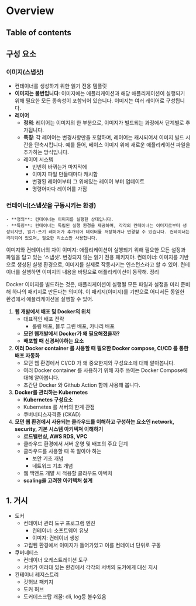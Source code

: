 # Overview

## Table of contents

## 구성 요소

### 이미지(스냅샷)

- 컨테이너를 생성하기 위한 읽기 전용 템플릿
- **이미지는 불변입니다**: 이미지에는 애플리케이션과 해당 애플리케이션이 실행되기 위해 필요한 모든 종속성이 포함되어 있습니다. 이미지는 여러 레이어로 구성됩니다.
- **레이어**
    - **정의**: 레이어는 이미지의 한 부분으로, 이미지가 빌드되는 과정에서 단계별로 추가됩니다.
    - **특징**: 각 레이어는 변경사항만을 포함하며, 레이어는 캐시되어서 이미지 빌드 시간을 단축시킵니다. 예를 들어, 베이스 이미지 위에 새로운 애플리케이션 파일을 추가하는 방식입니다.
    - 레이어 시스템
        - 빈번히 바뀌는거 마지막에
        - 이미지 파일 만들때마다 캐시함
        - 변경된 레이어부터 그 위에있는 레이어 부터 업데이트
        - 명령어마다 레이어를 가짐

### 컨테이너(스냅샷을 구동시키는 환경)
    - **정의**: 컨테이너는 이미지를 실행한 상태입니다.
    - **특징**: 컨테이너는 독립된 실행 환경을 제공하며, 각각의 컨테이너는 이미지로부터 생성되지만, 읽기-쓰기 레이어가 추가되어 데이터를 저장하거나 변경할 수 있습니다. 컨테이너는 격리되어 있으며, 필요한 리소스만 사용합니다.
이미지와 컨테이너의 차이
이미지: 애플리케이션이 실행되기 위해 필요한 모든 설정과 파일을 담고 있는 ‘스냅샷’. 변경되지 않는 읽기 전용 패키지야.
컨테이너: 이미지를 기반으로 생성된 실행 환경으로, 이미지를 실제로 작동시키는 인스턴스라고 할 수 있어. 컨테이너를 실행하면 이미지의 내용을 바탕으로 애플리케이션이 동작해.
정리

Docker 이미지를 빌드하는 것은, 애플리케이션이 실행될 모든 파일과 설정을 미리 준비해 하나의 패키지로 만든다는 의미야. 이 패키지(이미지)를 기반으로 어디서든 동일한 환경에서 애플리케이션을 실행할 수 있어.

1. **웹 개발에서 배포 및 Docker의 위치**
    - 대표적인 배포 전략
        - 롤링 배포, 블루 그린 배포, 카나리 배포
    - **모던 웹개발에서 Docker가 왜 필요해졌을까?**
    - **배포할 때 신경써야하는 요소**
2. **여러 Docker container 를 사용할 때 필요한 Docker compose, CI/CD 를 통한 배포 자동화**
    - 모던 웹 환경에서 CI/CD 가 왜 중요한지와 구성요소에 대해 알아봅니다.
    - 여러 Docker container 를 사용하기 위해 자주 쓰이는 Docker Compose에 대해 알아봅니다.
    - 초간단 Docker 와 Github Action 함께 사용해 봅니다.
3. **Docker를 관리하는 Kubernetes**
    - **Kubernetes 구성요소**
    - Kubernetes 를 서버의 한계 관점
    - 쿠버네티스자격증 (CKAD)
4. **모던 웹 환경에서 사용되는 클라우드를 이해하고 구성하는 요소인 network, security, 기본 시스템 아키텍쳐 이해하기**
    - **로드밸런싱, AWS RDS, VPC**
    - 클라우드 환경에서 서버 운영 및 배포의 주요 단계
    - 클라우드를 사용할 때 꼭 알아야 하는
        - 보안 기초 개념
        - 네트워크 기초 개념
    - 웹 백엔드 개발 시 적용할 클라우드 아텍처
    - **scaling을 고려한 아키텍처 설계**

## 1. 거시

- 도커
  - 컨테이너 관리 도구 프로그램 엔진
    - 컨테이너: 소프트웨어 유닛
    - 이미지: 컨테이너 생성
  - 고립된 환경에서 이미지가 들어가있고 이를 컨테이너 단위로 구동
- 쿠버네티스
  - 컨테이너 오케스트레이션 도구
  - 서버가 여러대 있는 환경에서 각각의 서버의 도커에게 대신 지시
- 컨테이너 레지스트리
  - 깃허브 패키지
  - 도커 허브
  - 도커데스크탑 개꿀: cli, log등 볼수있음